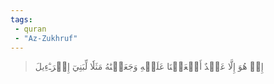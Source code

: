 ```yaml
---
tags: 
 - quran 
 - "Az-Zukhruf"
---
```


> إِنۡ هُوَ إِلَّا عَبۡدٌ أَنۡعَمۡنَا عَلَيۡهِ وَجَعَلۡنَٰهُ مَثَلٗا لِّبَنِيٓ إِسۡرَـٰٓءِيلَ
